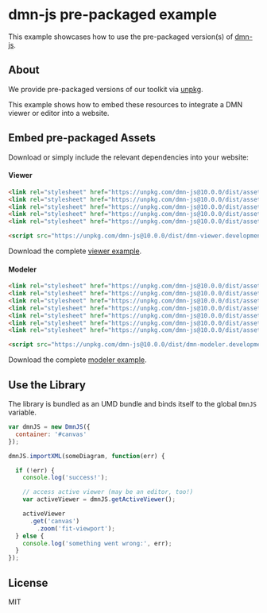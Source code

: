 # dmn-js pre-packaged example

This example showcases how to use the pre-packaged version(s) of [dmn-js](https://github.com/bpmn-io/dmn-js).


## About

We provide pre-packaged versions of our toolkit via [unpkg](https://unpkg.com/dmn-js/dist/).

This example shows how to embed these resources to integrate a DMN viewer or editor
into a website.


## Embed pre-packaged Assets

Download or simply include the relevant dependencies into your website:

#### Viewer

```html
<link rel="stylesheet" href="https://unpkg.com/dmn-js@10.0.0/dist/assets/dmn-js-drd.css">
<link rel="stylesheet" href="https://unpkg.com/dmn-js@10.0.0/dist/assets/dmn-js-decision-table.css">
<link rel="stylesheet" href="https://unpkg.com/dmn-js@10.0.0/dist/assets/dmn-js-literal-expression.css">
<link rel="stylesheet" href="https://unpkg.com/dmn-js@10.0.0/dist/assets/dmn-js-shared.css">
<link rel="stylesheet" href="https://unpkg.com/dmn-js@10.0.0/dist/assets/dmn-font/css/dmn.css">

<script src="https://unpkg.com/dmn-js@10.0.0/dist/dmn-viewer.development.js"></script>
```

Download the complete [viewer example](https://cdn.staticaly.com/gh/bpmn-io/dmn-js-examples/master/starter/viewer.html).

#### Modeler

```html
<link rel="stylesheet" href="https://unpkg.com/dmn-js@10.0.0/dist/assets/diagram-js.css">
<link rel="stylesheet" href="https://unpkg.com/dmn-js@10.0.0/dist/assets/dmn-js-shared.css">
<link rel="stylesheet" href="https://unpkg.com/dmn-js@10.0.0/dist/assets/dmn-js-drd.css">
<link rel="stylesheet" href="https://unpkg.com/dmn-js@10.0.0/dist/assets/dmn-js-decision-table.css">
<link rel="stylesheet" href="https://unpkg.com/dmn-js@10.0.0/dist/assets/dmn-js-decision-table-controls.css">
<link rel="stylesheet" href="https://unpkg.com/dmn-js@10.0.0/dist/assets/dmn-js-literal-expression.css">
<link rel="stylesheet" href="https://unpkg.com/dmn-js@10.0.0/dist/assets/dmn-font/css/dmn.css">

<script src="https://unpkg.com/dmn-js@10.0.0/dist/dmn-modeler.development.js"></script>
```

Download the complete [modeler example](https://cdn.staticaly.com/gh/bpmn-io/dmn-js-examples/master/starter/modeler.html).


## Use the Library

The library is bundled as an UMD bundle and binds itself to the global `DmnJS`
variable.

```javascript
var dmnJS = new DmnJS({
  container: '#canvas'
});

dmnJS.importXML(someDiagram, function(err) {

  if (!err) {
    console.log('success!');

    // access active viewer (may be an editor, too!)
    var activeViewer = dmnJS.getActiveViewer();

    activeViewer
      .get('canvas')
        .zoom('fit-viewport');
  } else {
    console.log('something went wrong:', err);
  }
});
```

## License

MIT
